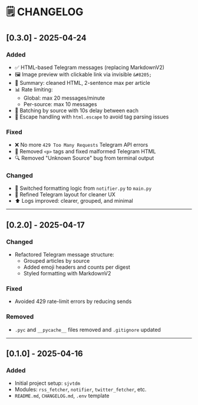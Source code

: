 # 🗒️ CHANGELOG

## [0.3.0] - 2025-04-24

### Added
- ✅ HTML-based Telegram messages (replacing MarkdownV2)
- 🖼️ Image preview with clickable link via invisible `&#8205;`
- 🧠 Summary: cleaned HTML, 2-sentence max per article
- 📊 Rate limiting:
  - Global: max 20 messages/minute
  - Per-source: max 10 messages
- 🧩 Batching by source with 10s delay between each
- 📝 Escape handling with `html.escape` to avoid tag parsing issues

### Fixed
- ❌ No more `429 Too Many Requests` Telegram API errors
- 🧼 Removed `<p>` tags and fixed malformed Telegram HTML
- 🔍 Removed "Unknown Source" bug from terminal output

### Changed
- 🧠 Switched formatting logic from `notifier.py` to `main.py`
- 🎨 Refined Telegram layout for cleaner UX
- ⬆️ Logs improved: clearer, grouped, and minimal

---

## [0.2.0] - 2025-04-17

### Changed
- Refactored Telegram message structure:
  - Grouped articles by source
  - Added emoji headers and counts per digest
  - Styled formatting with MarkdownV2

### Fixed
- Avoided 429 rate-limit errors by reducing sends

### Removed
- `.pyc` and `__pycache__` files removed and `.gitignore` updated

---

## [0.1.0] - 2025-04-16

### Added
- Initial project setup: `sjvtdm`
- Modules: `rss_fetcher`, `notifier`, `twitter_fetcher`, etc.
- `README.md`, `CHANGELOG.md`, `.env` template
